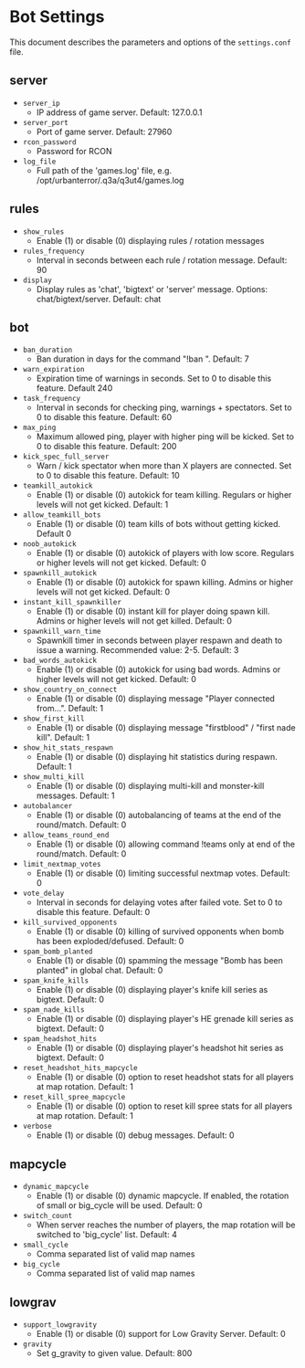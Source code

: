 # Bot Settings

This document describes the parameters and options of the `settings.conf` file.

## server
- `server_ip`
    - IP address of game server. Default: 127.0.0.1
- `server_port`
    - Port of game server. Default: 27960
- `rcon_password`
    - Password for RCON
- `log_file`
    - Full path of the 'games.log' file, e.g. /opt/urbanterror/.q3a/q3ut4/games.log

## rules

- `show_rules`
    - Enable (1) or disable (0) displaying rules / rotation messages
- `rules_frequency`
    - Interval in seconds between each rule / rotation message. Default: 90
- `display`
    - Display rules as 'chat', 'bigtext' or 'server' message. Options: chat/bigtext/server. Default: chat

## bot
- `ban_duration`
    - Ban duration in days for the command "!ban <name>". Default: 7
- `warn_expiration`
    - Expiration time of warnings in seconds. Set to 0 to disable this feature. Default 240
- `task_frequency`
    - Interval in seconds for checking ping, warnings + spectators. Set to 0 to disable this feature. Default: 60
- `max_ping`
    - Maximum allowed ping, player with higher ping will be kicked. Set to 0 to disable this feature. Default: 200
- `kick_spec_full_server`
    - Warn / kick spectator when more than X players are connected. Set to 0 to disable this feature. Default: 10
- `teamkill_autokick`
    - Enable (1) or disable (0) autokick for team killing. Regulars or higher levels will not get kicked. Default: 1
- `allow_teamkill_bots`
    - Enable (1) or disable (0) team kills of bots without getting kicked. Default 0
- `noob_autokick`
    - Enable (1) or disable (0) autokick of players with low score. Regulars or higher levels will not get kicked. Default: 0
- `spawnkill_autokick`
    - Enable (1) or disable (0) autokick for spawn killing. Admins or higher levels will not get kicked. Default: 0
- `instant_kill_spawnkiller`
    - Enable (1) or disable (0) instant kill for player doing spawn kill. Admins or higher levels will not get killed. Default: 0
- `spawnkill_warn_time`
    - Spawnkill timer in seconds between player respawn and death to issue a warning. Recommended value: 2-5. Default: 3
- `bad_words_autokick`
    - Enable (1) or disable (0) autokick for using bad words. Admins or higher levels will not get kicked. Default: 0
- `show_country_on_connect`
    - Enable (1) or disable (0) displaying message "Player connected from...". Default: 1
- `show_first_kill`
    - Enable (1) or disable (0) displaying message "firstblood" / "first nade kill". Default: 1
- `show_hit_stats_respawn`
    - Enable (1) or disable (0) displaying hit statistics during respawn. Default: 1
- `show_multi_kill`
    - Enable (1) or disable (0) displaying multi-kill and monster-kill messages. Default: 1
- `autobalancer`
    - Enable (1) or disable (0) autobalancing of teams at the end of the round/match. Default: 0
- `allow_teams_round_end`
    - Enable (1) or disable (0) allowing command !teams only at end of the round/match. Default: 0
- `limit_nextmap_votes`
    - Enable (1) or disable (0) limiting successful nextmap votes. Default: 0
- `vote_delay`
    - Interval in seconds for delaying votes after failed vote. Set to 0 to disable this feature. Default: 0
- `kill_survived_opponents`
    - Enable (1) or disable (0) killing of survived opponents when bomb has been exploded/defused. Default: 0
- `spam_bomb_planted`
    - Enable (1) or disable (0) spamming the message "Bomb has been planted" in global chat. Default: 0
- `spam_knife_kills`
    - Enable (1) or disable (0) displaying player's knife kill series as bigtext. Default: 0
- `spam_nade_kills`
    - Enable (1) or disable (0) displaying player's HE grenade kill series as bigtext. Default: 0
- `spam_headshot_hits`
    - Enable (1) or disable (0) displaying player's headshot hit series as bigtext. Default: 0
- `reset_headshot_hits_mapcycle`
    - Enable (1) or disable (0) option to reset headshot stats for all players at map rotation. Default: 1
- `reset_kill_spree_mapcycle`
    - Enable (1) or disable (0) option to reset kill spree stats for all players at map rotation. Default: 1
- `verbose`
    - Enable (1) or disable (0) debug messages. Default: 0

## mapcycle
- `dynamic_mapcycle`
    - Enable (1) or disable (0) dynamic mapcycle. If enabled, the rotation of small or big_cycle will be used. Default: 0
- `switch_count`
    - When server reaches the number of players, the map rotation will be switched to 'big_cycle' list. Default: 4
- `small_cycle`
    - Comma separated list of valid map names
- `big_cycle`
    - Comma separated list of valid map names

## lowgrav
- `support_lowgravity`
    - Enable (1) or disable (0) support for Low Gravity Server. Default: 0
- `gravity`
    - Set g_gravity to given value. Default: 800
